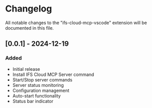 # Changelog

All notable changes to the "ifs-cloud-mcp-vscode" extension will be documented in this file.

## [0.0.1] - 2024-12-19

### Added

- Initial release
- Install IFS Cloud MCP Server command
- Start/Stop server commands
- Server status monitoring
- Configuration management
- Auto-start functionality
- Status bar indicator
